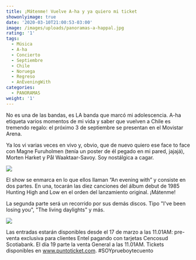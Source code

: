 ```yaml
---
title: ¡Mátenme! Vuelve A-ha y ya quiero mi ticket
showonlyimage: true
date: '2020-03-10T21:00:53-03:00'
image: /images/uploads/panoramas-a-happal.jpg
rating: '1'
tags:
  - Música
  - A-ha
  - Concierto
  - Septiembre
  - Chile
  - Noruega
  - Regreso
  - AnEveningWith
categories:
  - PANORAMAS
weight: '1'
---
```

No es una de las bandas, es LA banda que marcó mi adolescencia. A-ha etiqueta varios momentos de mi vida y saber que vuelven a Chile es tremendo regalo: el próximo 3 de septiembre se presentan en el Movistar Arena.

<!--more-->

Ya los vi varias veces en vivo y, obvio, que de nuevo quiero ese face to face con Magne Furuholmen (tenía un poster de él pegado en mi pared, jajajá), Morten Harket y Pål Waaktaar-Savoy. Soy nostálgica a cagar.

![](/images/uploads/panoramas-a-ha2.jpg)

El show se enmarca en lo que ellos llaman “An evening with” y consiste en dos partes. En una, tocarán las diez canciones del álbum debut de 1985 Hunting High and Low en el orden del lanzamiento original. ¡Mátenme!

La segunda parte será un recorrido por sus demás discos. Tipo "I've been losing you", "The living daylights" y más.

![](/images/uploads/panoramas-a-ha1.jpg)

Las entradas estarán disponibles desde el 17 de marzo a las 11.01AM: pre-venta exclusiva para clientes Entel pagando con tarjetas Cencosud Scotiabank. El día 19 parte la venta General a las 11.01AM. Tickets disponibles en www.puntoticket.com. #SOYprueboytecuento
